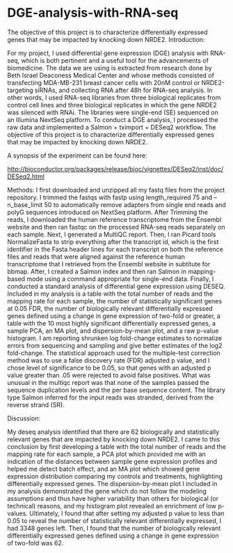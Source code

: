 # DGE-analysis-with-RNA-seq
The objective of this project is to characterize differentially expressed genes that may be impacted by knocking down NRDE2.
Introduction:

For my project, I used differential gene expression (DGE) analysis with RNA-seq, which is both pertinent and a useful tool for the advancements of biomedicine. The data we are using is extracted from research done by Beth Israel Deaconess Medical Center and whose methods consisted of transfecting MDA-MB-231 breast cancer cells with 20nM control or NRDE2-targeting siRNAs, and collecting RNA after 48h for RNA-seq analysis. In other words, I used RNA-seq libraries from three biological replicates from control cell lines and three biological replicates in which the gene NRDE2 was silenced with RNAi. The libraries were single-end (SE) sequenced on an Illumina NextSeq platform. To conduct a DGE analysis, I processed the raw data and implemented a Salmon + tximport + DESeq2 workflow. The objective of this project is to characterize differentially expressed genes that may be impacted by knocking down NRDE2.

A synopsis of the experiment can be found here:

http://bioconductor.org/packages/release/bioc/vignettes/DESeq2/inst/doc/DESeq2.html

Methods:
I first downloaded and unzipped all my fastq files from the project repository. I trimmed the fastqs with fastp using length_required 75 and –n_base_limit 50 to automatically remove adapters from single end reads and polyG sequences introduced on NextSeq platform. After Trimming the reads, I downloaded the human reference transcriptome from the Ensembl website and then ran fastqc on the processed RNA-seq reads separately on each sample. Next, I generated a MultiQC report. Then, I ran Picard tools NormalizeFasta to strip everything after the transcript id, which is the first identifier in the Fasta header lines for each transcript on both the reference files and reads that were aligned against the reference human transcriptome that I retrieved from the Ensembl website in subtitute for bbmap. After, I created a Salmon index and then ran Salmon in mapping-based mode using a command appropriate for single-end data. Finally, I conducted a standard analysis of differential gene expression using DESEQ. Included in my analysis is a table with the total number of reads and the mapping rate for each sample, the number of statistically significant genes at 0.05 FDR, the number of biologically relevant differentially expressed genes defined using a change in gene expression of two-fold or greater, a table with the 10 most highly significant differentially expressed genes, a sample PCA, an MA plot, and dispersion-by-mean plot, and a raw p-value histogram. I am reporting shrunken log fold-change estimates to normalize errors from sequencing and sampling and give better estimates of the log2 fold-change. The statistical approach used for the multiple-test correction method was to use a false discovery rate (FDR) adjusted p value, and I chose level of significance to be 0.05, so that genes with an adjusted p value greater than .05 were rejected to avoid false positives. What was unusual in the multiqc report was that none of the samples passed the sequence duplication levels and the per base sequence content. The library type Salmon inferred for the input reads was stranded, derived from the reverse strand (SR).

Discussion:

My deseq analysis identified that there are 62 biologically and statistically relevant genes that are impacted by knocking down NRDE2. I came to this conclusion by first developing a table with the total number of reads and the mapping rate for each sample, a PCA plot which provided me with an indication of the distances between sample gene expression profiles and helped me detect batch effect, and an MA plot which showed gene expression distribution comparing my controls and treatments, highlighting differentially expressed genes. The dispersion-by-mean plot I included in my analysis demonstrated the gene which do not follow the modeling assumptions and thus have higher variability than others for biological (or technical) reasons, and my histogram plot revealed an enrichment of low p-values. Ultimately, I found that after setting my adjusted p value to less than 0.05 to reveal the number of statistically relevant differentially expressed, I had 3348 genes left. Then, I found that the number of biologically relevant differentially expressed genes defined using a change in gene expression of two-fold was 62.
